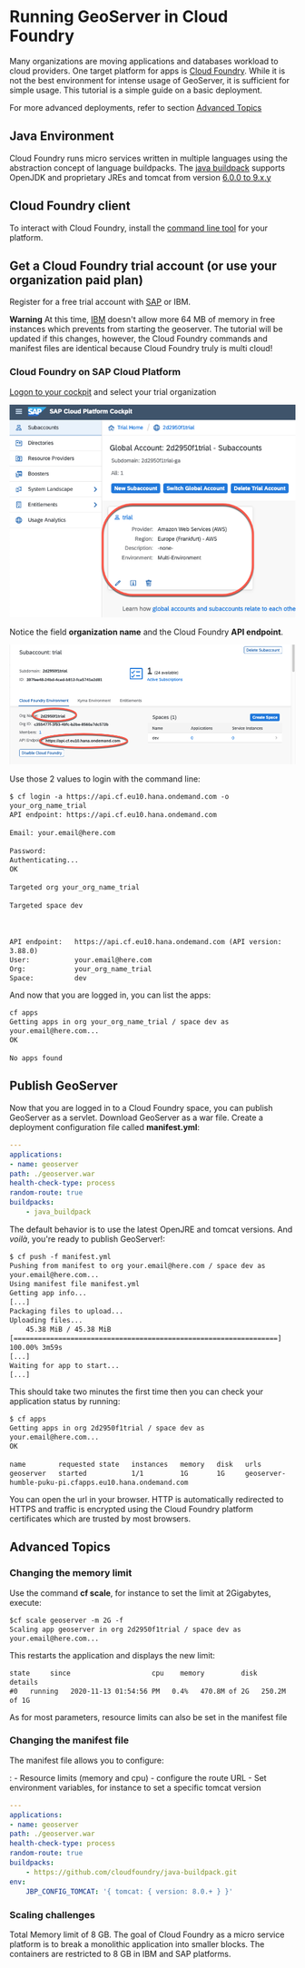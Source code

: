 # Running GeoServer in Cloud Foundry

Many organizations are moving applications and databases workload to cloud providers. One target platform for apps is [Cloud Foundry](https://www.cloudfoundry.org/). While it is not the best environment for intense usage of GeoServer, it is sufficient for simple usage. This tutorial is a simple guide on a basic deployment.

For more advanced deployments, refer to section [Advanced Topics](#advanced-topics)

## Java Environment

Cloud Foundry runs micro services written in multiple languages using the abstraction concept of language buildpacks. The [java buildpack](https://github.com/cloudfoundry/java-buildpack) supports OpenJDK and proprietary JREs and tomcat from version [6.0.0 to 9.x.y](http://download.pivotal.io.s3.amazonaws.com/tomcat/index.yml)

## Cloud Foundry client

To interact with Cloud Foundry, install the [command line tool](https://docs.cloudfoundry.org/cf-cli/install-go-cli.html) for your platform.

## Get a Cloud Foundry trial account (or use your organization paid plan)

Register for a free trial account with [SAP](https://www.sap.com/cmp/td/sap-cloud-platform-trial.html) or IBM.

**Warning** At this time, [IBM](https://www.ibm.com/cloud/free) doesn't allow more 64 MB of memory in free instances which prevents from starting the geoserver. The tutorial will be updated if this changes, however, the Cloud Foundry commands and manifest files are identical because Cloud Foundry truly is multi cloud!

### Cloud Foundry on SAP Cloud Platform

[Logon to your cockpit](https://account.hanatrial.ondemand.com/cockpit/) and select your trial organization

![image](./sap_cp_trial1.png)

Notice the field **organization name** and the Cloud Foundry **API endpoint**.

![image](./sap_cp_trial2.png)

Use those 2 values to login with the command line:

    $ cf login -a https://api.cf.eu10.hana.ondemand.com -o your_org_name_trial
    API endpoint: https://api.cf.eu10.hana.ondemand.com

    Email: your.email@here.com

    Password: 
    Authenticating...
    OK

    Targeted org your_org_name_trial

    Targeted space dev



    API endpoint:   https://api.cf.eu10.hana.ondemand.com (API version: 3.88.0)
    User:           your.email@here.com
    Org:            your_org_name_trial
    Space:          dev

And now that you are logged in, you can list the apps:

    cf apps
    Getting apps in org your_org_name_trial / space dev as your.email@here.com...
    OK

    No apps found

## Publish GeoServer

Now that you are logged in to a Cloud Foundry space, you can publish GeoServer as a servlet. Download GeoServer as a war file. Create a deployment configuration file called **manifest.yml**:

``` YAML
---
applications:
- name: geoserver
path: ./geoserver.war
health-check-type: process
random-route: true
buildpacks:
    - java_buildpack
```

The default behavior is to use the latest OpenJRE and tomcat versions. And *voilà*, you're ready to publish GeoServer!:

    $ cf push -f manifest.yml
    Pushing from manifest to org your.email@here.com / space dev as your.email@here.com...
    Using manifest file manifest.yml
    Getting app info...
    [...]
    Packaging files to upload...
    Uploading files...
        45.38 MiB / 45.38 MiB [=================================================================] 100.00% 3m59s
    [...]
    Waiting for app to start...
    [...]

This should take two minutes the first time then you can check your application status by running:

    $ cf apps
    Getting apps in org 2d2950f1trial / space dev as your.email@here.com...
    OK

    name        requested state   instances   memory   disk   urls
    geoserver   started           1/1         1G       1G     geoserver-humble-puku-pi.cfapps.eu10.hana.ondemand.com

You can open the url in your browser. HTTP is automatically redirected to HTTPS and traffic is encrypted using the Cloud Foundry platform certificates which are trusted by most browsers.

## Advanced Topics

### Changing the memory limit

Use the command **cf scale**, for instance to set the limit at 2Gigabytes, execute:

    $cf scale geoserver -m 2G -f
    Scaling app geoserver in org 2d2950f1trial / space dev as your.email@here.com...

This restarts the application and displays the new limit:

    state     since                    cpu    memory         disk           details
    #0   running   2020-11-13 01:54:56 PM   0.4%   470.8M of 2G   250.2M of 1G

As for most parameters, resource limits can also be set in the manifest file

### Changing the manifest file

The manifest file allows you to configure:

:   -   Resource limits (memory and cpu)
    -   configure the route URL
    -   Set environment variables, for instance to set a specific tomcat version

``` YAML
---
applications:
- name: geoserver
path: ./geoserver.war
health-check-type: process
random-route: true
buildpacks:
    - https://github.com/cloudfoundry/java-buildpack.git
env:
    JBP_CONFIG_TOMCAT: '{ tomcat: { version: 8.0.+ } }'
```

### Scaling challenges

Total Memory limit of 8 GB. The goal of Cloud Foundry as a micro service platform is to break a monolithic application into smaller blocks. The containers are restricted to 8 GB in IBM and SAP platforms.

